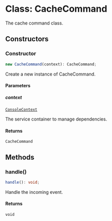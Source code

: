 # Class: CacheCommand

The cache command class.

## Constructors

### Constructor

```ts
new CacheCommand(context): CacheCommand;
```

Create a new instance of CacheCommand.

#### Parameters

##### context

[`ConsoleContext`](../../../declarations/interfaces/ConsoleContext.md)

The service container to manage dependencies.

#### Returns

`CacheCommand`

## Methods

### handle()

```ts
handle(): void;
```

Handle the incoming event.

#### Returns

`void`
